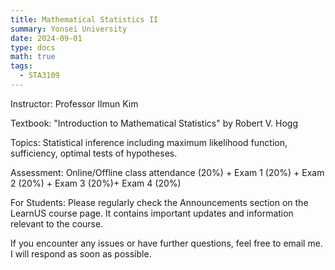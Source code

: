 ```yaml
---
title: Mathematical Statistics II
summary: Yonsei University
date: 2024-09-01
type: docs
math: true
tags:
  - STA3109
---
```

Instructor: Professor Ilmun Kim

Textbook: "Introduction to Mathematical Statistics" by Robert V. Hogg

Topics: Statistical inference including maximum likelihood function, sufficiency, optimal tests of hypotheses.

Assessment: Online/Offline class attendance (20%) + Exam 1 (20%) + Exam 2 (20%) + Exam 3 (20%)+ Exam 4 (20%)

For Students: Please regularly check the Announcements section on the LearnUS course page. It contains important updates and information relevant to the course.

If you encounter any issues or have further questions, feel free to email me. I will respond as soon as possible.
